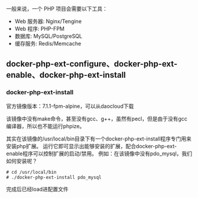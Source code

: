 一般来说，一个 PHP 项目会需要以下工具：
+ Web 服务器: Nginx/Tengine
+ Web 程序: PHP-FPM
+ 数据库: MySQL/PostgreSQL
+ 缓存服务: Redis/Memcache



##  docker-php-ext-configure、docker-php-ext-enable、docker-php-ext-install

### docker-php-ext-install
官方镜像版本：7.1.1-fpm-alpine，可以从daocloud下载

该镜像中没有make命令，甚至没有gcc、g++，虽然有pecl，但是由于没有gcc编译器，所以也不能运行phpize。

其实在该镜像的/usr/local/bin目录下有一个docker-php-ext-install程序专门用来安装php扩展。
运行它即可显示出能够安装的扩展，配合docker-php-ext-enable程序可以控制扩展的启动/禁用。
例如：在该镜像中没有pdo_mysql，我们如何安装呢？
```
# cd /usr/local/bin  
# ./docker-php-ext-install pdo_mysql  
```
完成后已经load进配置文件
